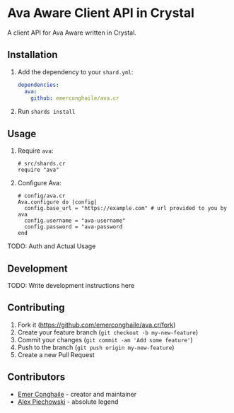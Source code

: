 # Ava Aware Client API in Crystal

A client API for Ava Aware written in Crystal.

## Installation

1. Add the dependency to your `shard.yml`:

   ```yaml
   dependencies:
     ava:
       github: emerconghaile/ava.cr
   ```

2. Run `shards install`

## Usage

1. Require `ava`:
   ```crystal
   # src/shards.cr
   require "ava"
   ```
1. Configure Ava:
   ```crystal
   # config/ava.cr
   Ava.configure do |config|
     config.base_url = "https://example.com" # url provided to you by ava
     config.username = "ava-username"
     config.password = "ava-password
   end
   
TODO: Auth and Actual Usage

## Development

TODO: Write development instructions here

## Contributing

1. Fork it (<https://github.com/emerconghaile/ava.cr/fork>)
2. Create your feature branch (`git checkout -b my-new-feature`)
3. Commit your changes (`git commit -am 'Add some feature'`)
4. Push to the branch (`git push origin my-new-feature`)
5. Create a new Pull Request

## Contributors

- [Emer Conghaile](https://github.com/emerconghaile) - creator and maintainer
- [Alex Piechowski](https://github.com/grepsedawk) - absolute legend
